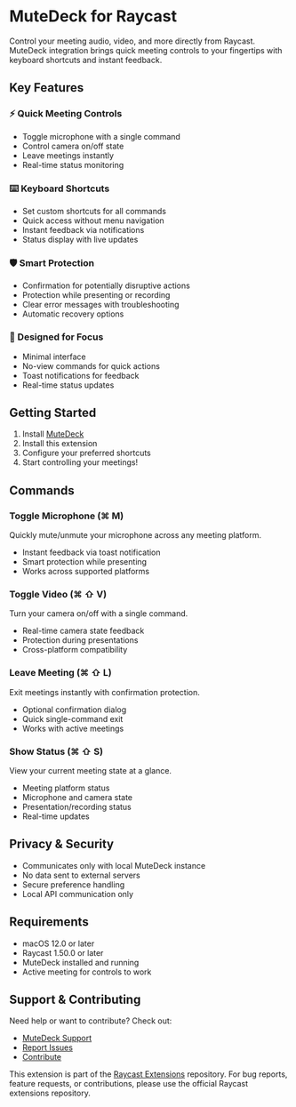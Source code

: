 # MuteDeck for Raycast

Control your meeting audio, video, and more directly from Raycast. MuteDeck integration brings quick meeting controls to your fingertips with keyboard shortcuts and instant feedback.

## Key Features

### ⚡️ Quick Meeting Controls

- Toggle microphone with a single command
- Control camera on/off state
- Leave meetings instantly
- Real-time status monitoring

### ⌨️ Keyboard Shortcuts

- Set custom shortcuts for all commands
- Quick access without menu navigation
- Instant feedback via notifications
- Status display with live updates

### 🛡 Smart Protection

- Confirmation for potentially disruptive actions
- Protection while presenting or recording
- Clear error messages with troubleshooting
- Automatic recovery options

### 🎯 Designed for Focus

- Minimal interface
- No-view commands for quick actions
- Toast notifications for feedback
- Real-time status updates

## Getting Started

1. Install [MuteDeck](https://mutedeck.com)
2. Install this extension
3. Configure your preferred shortcuts
4. Start controlling your meetings!

## Commands

### Toggle Microphone (⌘ M)

Quickly mute/unmute your microphone across any meeting platform.

- Instant feedback via toast notification
- Smart protection while presenting
- Works across supported platforms

### Toggle Video (⌘ ⇧ V)

Turn your camera on/off with a single command.

- Real-time camera state feedback
- Protection during presentations
- Cross-platform compatibility

### Leave Meeting (⌘ ⇧ L)

Exit meetings instantly with confirmation protection.

- Optional confirmation dialog
- Quick single-command exit
- Works with active meetings

### Show Status (⌘ ⇧ S)

View your current meeting state at a glance.

- Meeting platform status
- Microphone and camera state
- Presentation/recording status
- Real-time updates

## Privacy & Security

- Communicates only with local MuteDeck instance
- No data sent to external servers
- Secure preference handling
- Local API communication only

## Requirements

- macOS 12.0 or later
- Raycast 1.50.0 or later
- MuteDeck installed and running
- Active meeting for controls to work

## Support & Contributing

Need help or want to contribute? Check out:

- [MuteDeck Support](https://mutedeck.com/support)
- [Report Issues](https://github.com/raycast/extensions/issues)
- [Contribute](https://github.com/raycast/extensions)

This extension is part of the [Raycast Extensions](https://github.com/raycast/extensions) repository. For bug reports, feature requests, or contributions, please use the official Raycast extensions repository.
